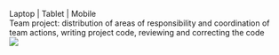 Laptop | Tablet | Mobile<br>
Team project: distribution of areas of responsibility and coordination of team actions, writing project code, reviewing and correcting the code
<br><img src="https://github.com/victorblum/course-selling-page/blob/main/photo/Preview.gif" />
